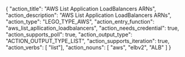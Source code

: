 {
"action_title": "AWS List Application LoadBalancers ARNs",
"action_description": "AWS List Application LoadBalancers ARNs",
"action_type": "LEGO_TYPE_AWS",
"action_entry_function": "aws_list_apllication_loadbalancers",
"action_needs_credential": true,
"action_supports_poll": true,
"action_output_type": "ACTION_OUTPUT_TYPE_LIST",
"action_supports_iteration": true,
"action_verbs": [ "list"],
"action_nouns": [
"aws",
"elbv2",
"ALB"
]
}
